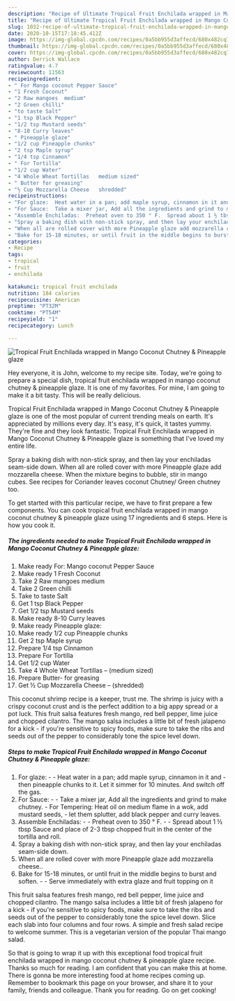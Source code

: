 ```yaml
---
description: "Recipe of Ultimate Tropical Fruit Enchilada wrapped in Mango Coconut Chutney &amp;amp; Pineapple glaze"
title: "Recipe of Ultimate Tropical Fruit Enchilada wrapped in Mango Coconut Chutney &amp;amp; Pineapple glaze"
slug: 1032-recipe-of-ultimate-tropical-fruit-enchilada-wrapped-in-mango-coconut-chutney-and-amp-pineapple-glaze
date: 2020-10-15T17:18:45.412Z
image: https://img-global.cpcdn.com/recipes/0a5bb955d3affecd/680x482cq70/tropical-fruit-enchilada-wrapped-in-mango-coconut-chutney-pineapple-glaze-recipe-main-photo.jpg
thumbnail: https://img-global.cpcdn.com/recipes/0a5bb955d3affecd/680x482cq70/tropical-fruit-enchilada-wrapped-in-mango-coconut-chutney-pineapple-glaze-recipe-main-photo.jpg
cover: https://img-global.cpcdn.com/recipes/0a5bb955d3affecd/680x482cq70/tropical-fruit-enchilada-wrapped-in-mango-coconut-chutney-pineapple-glaze-recipe-main-photo.jpg
author: Derrick Wallace
ratingvalue: 4.7
reviewcount: 11563
recipeingredient:
- " For Mango coconut Pepper Sauce"
- "1 Fresh Coconut"
- "2 Raw mangoes  medium"
- "2 Green chilli"
- "to taste Salt"
- "1 tsp Black Pepper"
- "1/2 tsp Mustard seeds"
- "8-10 Curry leaves"
- " Pineapple glaze"
- "1/2 cup Pineapple chunks"
- "2 tsp Maple syrup"
- "1/4 tsp Cinnamon"
- " For Tortilla"
- "1/2 cup Water"
- "4 Whole Wheat Tortillas   medium sized"
- " Butter for greasing"
- "½ Cup Mozzarella Cheese   shredded"
recipeinstructions:
- "For glaze:  Heat water in a pan; add maple syrup, cinnamon in it and then pineapple chunks to it. Let it simmer for 10 minutes. And switch off the gas."
- "For Sauce:  Take a mixer jar, Add all the ingredients and grind to make chutney. For Tempering: Heat oil on medium flame in a wok, add mustard seeds,  let them splutter, add black pepper and curry leaves."
- "Assemble Enchiladas:  Preheat oven to 350 ° F.  Spread about 1 ½ tbsp Sauce and place of 2-3 tbsp chopped fruit in the center of the tortilla and roll."
- "Spray a baking dish with non-stick spray, and then lay your enchiladas seam-side down."
- "When all are rolled cover with more Pineapple glaze add mozzarella cheese.."
- "Bake for 15-18 minutes, or until fruit in the middle begins to burst and soften.  Serve immediately with extra glaze and fruit topping on it"
categories:
- Recipe
tags:
- tropical
- fruit
- enchilada

katakunci: tropical fruit enchilada 
nutrition: 184 calories
recipecuisine: American
preptime: "PT32M"
cooktime: "PT54M"
recipeyield: "1"
recipecategory: Lunch

---
```



![Tropical Fruit Enchilada wrapped in Mango Coconut Chutney &amp; Pineapple glaze](https://img-global.cpcdn.com/recipes/0a5bb955d3affecd/680x482cq70/tropical-fruit-enchilada-wrapped-in-mango-coconut-chutney-pineapple-glaze-recipe-main-photo.jpg)

Hey everyone, it is John, welcome to my recipe site. Today, we're going to prepare a special dish, tropical fruit enchilada wrapped in mango coconut chutney &amp; pineapple glaze. It is one of my favorites. For mine, I am going to make it a bit tasty. This will be really delicious.

Tropical Fruit Enchilada wrapped in Mango Coconut Chutney &amp; Pineapple glaze is one of the most popular of current trending meals on earth. It's appreciated by millions every day. It's easy, it's quick, it tastes yummy. They're fine and they look fantastic. Tropical Fruit Enchilada wrapped in Mango Coconut Chutney &amp; Pineapple glaze is something that I've loved my entire life.

Spray a baking dish with non-stick spray, and then lay your enchiladas seam-side down. When all are rolled cover with more Pineapple glaze add mozzarella cheese. When the mixture begins to bubble, stir in mango cubes. See recipes for Coriander leaves coconut Chutney/ Green chutney too.


To get started with this particular recipe, we have to first prepare a few components. You can cook tropical fruit enchilada wrapped in mango coconut chutney &amp; pineapple glaze using 17 ingredients and 6 steps. Here is how you cook it.

<!--inarticleads1-->

##### The ingredients needed to make Tropical Fruit Enchilada wrapped in Mango Coconut Chutney &amp; Pineapple glaze:

1. Make ready  For: Mango coconut Pepper Sauce
1. Make ready 1 Fresh Coconut
1. Take 2 Raw mangoes  medium
1. Take 2 Green chilli
1. Take to taste Salt
1. Get 1 tsp Black Pepper
1. Get 1/2 tsp Mustard seeds
1. Make ready 8-10 Curry leaves
1. Make ready  Pineapple glaze:
1. Make ready 1/2 cup Pineapple chunks
1. Get 2 tsp Maple syrup
1. Prepare 1/4 tsp Cinnamon
1. Prepare  For Tortilla
1. Get 1/2 cup Water
1. Take 4 Whole Wheat Tortillas –  (medium sized)
1. Prepare  Butter- for greasing
1. Get ½ Cup Mozzarella Cheese –  (shredded)


This coconut shrimp recipe is a keeper, trust me. The shrimp is juicy with a crispy coconut crust and is the perfect addition to a big appy spread or a pot luck. This fruit salsa features fresh mango, red bell pepper, lime juice and chopped cilantro. The mango salsa includes a little bit of fresh jalapeno for a kick - if you&#39;re sensitive to spicy foods, make sure to take the ribs and seeds out of the pepper to considerably tone the spice level down. 

<!--inarticleads2-->

##### Steps to make Tropical Fruit Enchilada wrapped in Mango Coconut Chutney &amp; Pineapple glaze:

1. For glaze: -  - Heat water in a pan; add maple syrup, cinnamon in it and - then pineapple chunks to it. Let it simmer for 10 minutes. And switch off the gas.
1. For Sauce: -  - Take a mixer jar, Add all the ingredients and grind to make chutney. - For Tempering: Heat oil on medium flame in a wok, add mustard seeds,  - let them splutter, add black pepper and curry leaves.
1. Assemble Enchiladas: -  - Preheat oven to 350 ° F. -  - Spread about 1 ½ tbsp Sauce and place of 2-3 tbsp chopped fruit in the center of the tortilla and roll.
1. Spray a baking dish with non-stick spray, and then lay your enchiladas seam-side down.
1. When all are rolled cover with more Pineapple glaze add mozzarella cheese..
1. Bake for 15-18 minutes, or until fruit in the middle begins to burst and soften. -  - Serve immediately with extra glaze and fruit topping on it


This fruit salsa features fresh mango, red bell pepper, lime juice and chopped cilantro. The mango salsa includes a little bit of fresh jalapeno for a kick - if you&#39;re sensitive to spicy foods, make sure to take the ribs and seeds out of the pepper to considerably tone the spice level down. Slice each slab into four columns and four rows. A simple and fresh salad recipe to welcome summer. This is a vegetarian version of the popular Thai mango salad. 

So that is going to wrap it up with this exceptional food tropical fruit enchilada wrapped in mango coconut chutney &amp; pineapple glaze recipe. Thanks so much for reading. I am confident that you can make this at home. There is gonna be more interesting food at home recipes coming up. Remember to bookmark this page on your browser, and share it to your family, friends and colleague. Thank you for reading. Go on get cooking!
